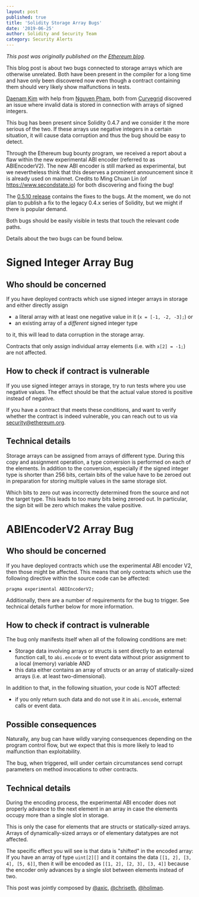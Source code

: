 ```yaml
---
layout: post
published: true
title: 'Solidity Storage Array Bugs'
date: '2019-06-25'
author: Solidity and Security Team
category: Security Alerts
---
```

_This post was originally published on the [Ethereum blog](https://blog.ethereum.org/2019/06/25/solidity-storage-array-bugs/)._

This blog post is about two bugs connected to storage arrays which are otherwise unrelated. Both have been present in the compiler for a long time and have only been discovered now even though a contract containing them should very likely show malfunctions in tests.

[Daenam Kim](https://www.linkedin.com/in/daenamkim/) with help from [Nguyen Pham](https://www.linkedin.com/in/nguyen-pham-635748161/), both from [Curvegrid](https://www.curvegrid.com/) discovered an issue where invalid data is stored in connection with arrays of signed integers.

This bug has been present since Solidity 0.4.7 and we consider it the more serious of the two. If these arrays use negative integers in a certain situation, it will cause data corruption and thus the bug should be easy to detect.

Through the Ethereum bug bounty program, we received a report about a flaw within the new experimental ABI encoder (referred to as ABIEncoderV2). The new ABI encoder is still marked as experimental, but we nevertheless think that this deserves a prominent announcement since it is already used on mainnet.
Credits to Ming Chuan Lin (of https://www.secondstate.io) for both discovering and fixing the bug!

The [0.5.10 release](https://github.com/ethereum/solidity/releases/tag/v0.5.10) contains the fixes to the bugs.
At the moment, we do not plan to publish a fix to the legacy 0.4.x series of Solidity, but we might if there is popular demand.

Both bugs should be easily visible in tests that touch the relevant code paths.

Details about the two bugs can be found below.

# Signed Integer Array Bug

## Who should be concerned

If you have deployed contracts which use signed integer arrays in storage and either directly assign

 - a literal array with at least one negative value in it (``x = [-1, -2, -3];``) or
 - an existing array of a _different_ signed integer type

to it, this will lead to data corruption in the storage array.

Contracts that only assign individual array elements (i.e. with ``x[2] = -1;``) are not affected.

## How to check if contract is vulnerable

If you use signed integer arrays in storage, try to run tests where you use negative values. The effect should be that the actual value stored is positive instead of negative.

If you have a contract that meets these conditions, and want to verify whether the contract is indeed vulnerable, you can reach out to us via security@ethereum.org.

## Technical details

Storage arrays can be assigned from arrays of different type. During this copy and assignment operation, a type conversion is performed on each of the elements. In addition to the conversion, especially if the signed integer type is shorter than 256 bits, certain bits of the value have to be zeroed out in preparation for storing multiple values in the same storage slot.

Which bits to zero out was incorrectly determined from the source and not the target type. This leads to too many bits being zeroed out. In particular, the sign bit will be zero which makes the value positive.

# ABIEncoderV2 Array Bug

## Who should be concerned

If you have deployed contracts which use the experimental ABI encoder V2, then those might be affected. This means that only contracts which use the following directive within the source code can be affected:


    pragma experimental ABIEncoderV2;


Additionally, there are a number of requirements for the bug to trigger. See technical details further below for more information. 

## How to check if contract is vulnerable

The bug only manifests itself when all of the following conditions are met:
* Storage data involving arrays or structs is sent directly to an external function call, to ``abi.encode`` or to event data without prior assignment to a local (memory) variable AND
* this data either contains an array of structs or an array of statically-sized arrays (i.e. at least two-dimensional).

In addition to that, in the following situation, your code is NOT affected:
* if you only return such data and do not use it in ``abi.encode``, external calls or event data.

## Possible consequences

Naturally, any bug can have wildly varying consequences depending on the program control flow, but we expect that this is more likely to lead to malfunction than exploitability. 

The bug, when triggered, will under certain circumstances send corrupt parameters on method invocations to other contracts. 


## Technical details

During the encoding process, the experimental ABI encoder does not properly advance to the next element in an array in case the elements occupy more than a single slot in storage.

This is only the case for elements that are structs or statically-sized arrays. Arrays of dynamically-sized arrays or of elementary datatypes are not affected.

The specific effect you will see is that data is "shifted" in the encoded array: If you have an array of type ``uint[2][]`` and it contains the data
``[[1, 2], [3, 4], [5, 6]]``, then it will be encoded as ``[[1, 2], [2, 3], [3, 4]]`` because the encoder only advances by a single slot between elements instead of two.

This post was jointly composed by [@axic](https://github.com/axic), [@chriseth](https://github.com/chriseth), [@holiman](https://github.com/holiman).
